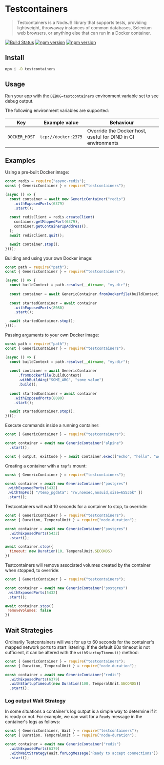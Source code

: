 # Testcontainers

> Testcontainers is a NodeJS library that supports tests, providing lightweight, throwaway instances of common databases, Selenium web browsers, or anything else that can run in a Docker container.

[![Build Status](https://travis-ci.org/testcontainers/testcontainers-node.svg?branch=master)](https://travis-ci.org/testcontainers/testcontainers-node)
[![npm version](https://badge.fury.io/js/testcontainers.svg)](https://www.npmjs.com/package/testcontainers)
[![npm version](https://img.shields.io/npm/dt/testcontainers.svg)](https://www.npmjs.com/package/testcontainers)

## Install

```bash
npm i -D testcontainers
```

## Usage

Run your app with the `DEBUG=testcontainers` environment variable set to see debug output.

The following environment variables are supported:

| Key | Example value | Behaviour |
| --- | --- | --- |
| `DOCKER_HOST` | `tcp://docker:2375` | Override the Docker host, useful for DIND in CI environments |


## Examples

Using a pre-built Docker image:

```javascript
const redis = require("async-redis");
const { GenericContainer } = require("testcontainers");

(async () => {
  const container = await new GenericContainer("redis")
    .withExposedPorts(6379)
    .start();
  
  const redisClient = redis.createClient(
    container.getMappedPort(6379),
    container.getContainerIpAddress(),
  );
  await redisClient.quit();

  await container.stop();
})();
```

Building and using your own Docker image:

```javascript
const path = require("path");
const { GenericContainer } = require("testcontainers");

(async () => {
  const buildContext = path.resolve(__dirname, "my-dir");
  
  const container = await GenericContainer.fromDockerfile(buildContext).build();
  
  const startedContainer = await container
    .withExposedPorts(8080)
    .start();

  await startedContainer.stop();
})();
```

Passing arguments to your own Docker image:
```javascript
const path = require("path");
const { GenericContainer } = require("testcontainers");

(async () => {
  const buildContext = path.resolve(__dirname, "my-dir");
  
  const container = await GenericContainer
      .fromDockerfile(buildContext)
      .withBuildArg("SOME_ARG", "some value")
      .build();
  
  const startedContainer = await container
    .withExposedPorts(8080)
    .start();

  await startedContainer.stop();
})();
```

Execute commands inside a running container:

```javascript
const { GenericContainer } = require("testcontainers");

const container = await new GenericContainer("alpine")
  .start();

const { output, exitCode } = await container.exec(["echo", "hello", "world"]);
```

Creating a container with a `tmpfs` mount:

 ```javascript
const { GenericContainer } = require("testcontainers");

const container = await new GenericContainer("postgres")
  .withExposedPorts(5432)
  .withTmpFs({ "/temp_pgdata": "rw,noexec,nosuid,size=65536k" })
  .start();
 ```

Testcontainers will wait 10 seconds for a container to stop, to override:

```javascript
const { GenericContainer } = require("testcontainers");
const { Duration, TemporalUnit } = require("node-duration");

const container = await new GenericContainer("postgres")
  .withExposedPorts(5432)
  .start();

await container.stop({ 
  timeout: new Duration(10, TemporalUnit.SECONDS) 
})
 ```

Testcontainers will remove associated volumes created
by the container when stopped, to override:

 ```javascript
const { GenericContainer } = require("testcontainers");

const container = await new GenericContainer("postgres")
  .withExposedPorts(5432)
  .start();

await container.stop({ 
  removeVolumes: false
})
 ```

## Wait Strategies

Ordinarily Testcontainers will wait for up to 60 seconds for the container's mapped network ports to start listening. 
If the default 60s timeout is not sufficient, it can be altered with the `withStartupTimeout()` method:

```javascript
const { GenericContainer } = require("testcontainers");
const { Duration, TemporalUnit } = require("node-duration");

const container = await new GenericContainer("redis")
  .withExposedPorts(6379)
  .withStartupTimeout(new Duration(100, TemporalUnit.SECONDS))
  .start();
```

### Log output Wait Strategy

In some situations a container's log output is a simple way to determine if it is ready or not. For example, we can 
wait for a `Ready` message in the container's logs as follows:

```javascript
const { GenericContainer, Wait } = require("testcontainers");
const { Duration, TemporalUnit } = require("node-duration");

const container = await new GenericContainer("redis")
  .withExposedPorts(6379)
  .withWaitStrategy(Wait.forLogMessage("Ready to accept connections"))
  .start();
```
